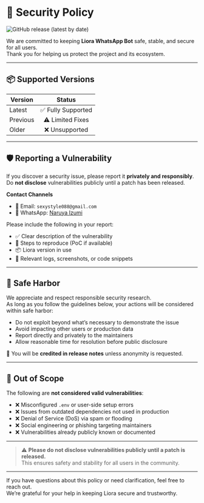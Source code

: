 # 🔐 Security Policy

![GitHub release (latest by date)](https://img.shields.io/github/v/release/naruyaizumi/liora?style=for-the-badge&color=ff4dd2&label=Latest%20Release)

We are committed to keeping **Liora WhatsApp Bot** safe, stable, and secure for all users.  
Thank you for helping us protect the project and its ecosystem.

---

## 📦 Supported Versions

| Version   |     Status      |
|-----------|:---------------:|
| Latest    | ✅ Fully Supported |
| Previous  | ⚠️ Limited Fixes   |
| Older     | ❌ Unsupported     |

---

## 🛡️ Reporting a Vulnerability

If you discover a security issue, please report it **privately and responsibly**.  
Do **not disclose** vulnerabilities publicly until a patch has been released.

**Contact Channels**

- 📧 Email: `sexystyle088@gmail.com`
- 💬 WhatsApp: [Naruya Izumi](https://wa.me/message/IFR3PARRGAZZE1)

Please include the following in your report:

- ✅ Clear description of the vulnerability
- 🧪 Steps to reproduce (PoC if available)
- 📦 Liora version in use
- 📸 Relevant logs, screenshots, or code snippets

---

## 🧁 Safe Harbor

We appreciate and respect responsible security research.  
As long as you follow the guidelines below, your actions will be considered within safe harbor:

- Do not exploit beyond what’s necessary to demonstrate the issue
- Avoid impacting other users or production data
- Report directly and privately to the maintainers
- Allow reasonable time for resolution before public disclosure

🎉 You will be **credited in release notes** unless anonymity is requested.

---

## 🚫 Out of Scope

The following are **not considered valid vulnerabilities**:

- ❌ Misconfigured `.env` or user-side setup errors
- ❌ Issues from outdated dependencies not used in production
- ❌ Denial of Service (DoS) via spam or flooding
- ❌ Social engineering or phishing targeting maintainers
- ❌ Vulnerabilities already publicly known or documented

---

> ⚠️ **Please do not disclose vulnerabilities publicly until a patch is released.**  
> This ensures safety and stability for all users in the community.

---

If you have questions about this policy or need clarification, feel free to reach out.  
We’re grateful for your help in keeping Liora secure and trustworthy.